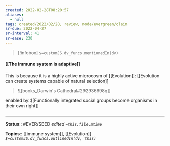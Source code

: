 ```yaml
---
created: 2022-02-28T08:20:57 
aliases:
  - null
tags: created/2022/02/28, review, node/evergreen/claim
sr-due: 2022-04-27
sr-interval: 41
sr-ease: 230
---
```

> [!infobox]
`$=customJS.dv_funcs.mentionedIn(dv)`

#### [[The immune system is adaptive]] 

This is because it is a highly active microcosm of [[Evolution]]: [[Evolution can create systems capable of natural selection]]

> ![[books_Darwin's Cathedral#292936698q]]

enabled by::[[Functionally integrated social groups become organisms in their own right]]
### <hr class="footnote"/>

**Status**:: #EVER/SEED 
*edited `=this.file.mtime`*

**Topics**:: [[immune system]], [[Evolution]]
*`$=customJS.dv_funcs.outlinedIn(dv, this)`*
